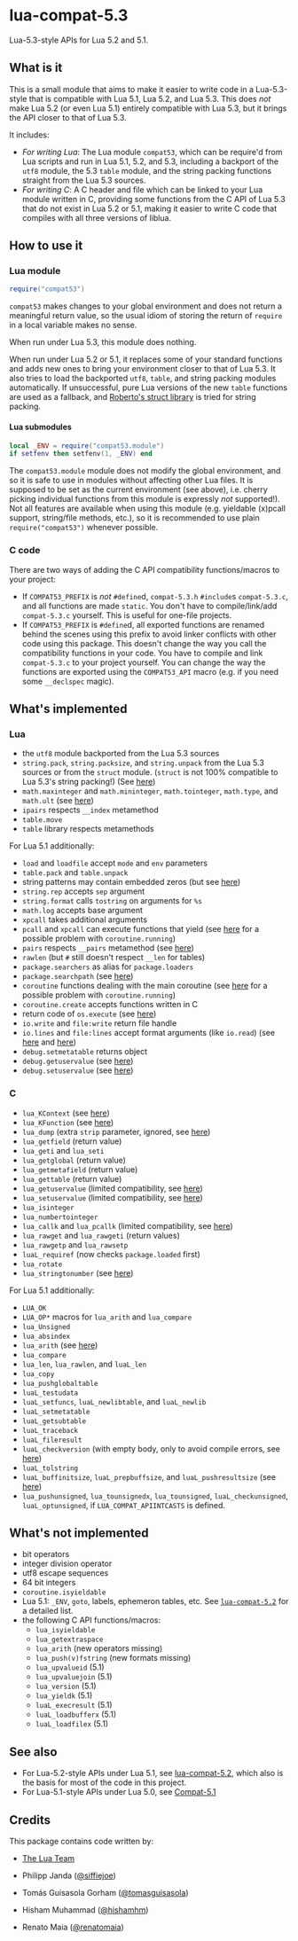 # lua-compat-5.3

Lua-5.3-style APIs for Lua 5.2 and 5.1.

## What is it

This is a small module that aims to make it easier to write code
in a Lua-5.3-style that is compatible with Lua 5.1, Lua 5.2, and Lua
5.3. This does *not* make Lua 5.2 (or even Lua 5.1) entirely
compatible with Lua 5.3, but it brings the API closer to that of Lua
5.3.

It includes:

* _For writing Lua_: The Lua module `compat53`, which can be require'd
  from Lua scripts and run in Lua 5.1, 5.2, and 5.3, including a
  backport of the `utf8` module, the 5.3 `table` module, and the
  string packing functions straight from the Lua 5.3 sources.
* _For writing C_: A C header and file which can be linked to your
  Lua module written in C, providing some functions from the C API
  of Lua 5.3 that do not exist in Lua 5.2 or 5.1, making it easier to
  write C code that compiles with all three versions of liblua.

## How to use it

### Lua module

```lua
require("compat53")
```

`compat53` makes changes to your global environment and does not return
a meaningful return value, so the usual idiom of storing the return of
`require` in a local variable makes no sense.

When run under Lua 5.3, this module does nothing.

When run under Lua 5.2 or 5.1, it replaces some of your standard
functions and adds new ones to bring your environment closer to that
of Lua 5.3. It also tries to load the backported `utf8`, `table`, and
string packing modules automatically. If unsuccessful, pure Lua
versions of the new `table` functions are used as a fallback, and
[Roberto's struct library][1] is tried for string packing.

#### Lua submodules

```lua
local _ENV = require("compat53.module")
if setfenv then setfenv(1, _ENV) end
```

The `compat53.module` module does not modify the global environment,
and so it is safe to use in modules without affecting other Lua files.
It is supposed to be set as the current environment (see above), i.e.
cherry picking individual functions from this module is expressly
*not* supported!). Not all features are available when using this
module (e.g. yieldable (x)pcall support, string/file methods, etc.),
so it is recommended to use plain `require("compat53")` whenever
possible.

### C code

There are two ways of adding the C API compatibility functions/macros to
your project:
* If `COMPAT53_PREFIX` is *not* `#define`d, `compat-5.3.h` `#include`s
  `compat-5.3.c`, and all functions are made `static`. You don't have to
  compile/link/add `compat-5.3.c` yourself. This is useful for one-file
  projects.
* If `COMPAT53_PREFIX` is `#define`d, all exported functions are renamed
  behind the scenes using this prefix to avoid linker conflicts with other
  code using this package. This doesn't change the way you call the
  compatibility functions in your code. You have to compile and link
  `compat-5.3.c` to your project yourself. You can change the way the
  functions are exported using the `COMPAT53_API` macro (e.g. if you need
  some `__declspec` magic).

## What's implemented

### Lua

* the `utf8` module backported from the Lua 5.3 sources
* `string.pack`, `string.packsize`, and `string.unpack` from the Lua
  5.3 sources or from the `struct` module. (`struct` is not 100%
  compatible to Lua 5.3's string packing!) (See [here][4])
* `math.maxinteger` and `math.mininteger`, `math.tointeger`, `math.type`,
  and `math.ult` (see [here][5])
* `ipairs` respects `__index` metamethod
* `table.move`
* `table` library respects metamethods

For Lua 5.1 additionally:
* `load` and `loadfile` accept `mode` and `env` parameters
* `table.pack` and `table.unpack`
* string patterns may contain embedded zeros (but see [here][6])
* `string.rep` accepts `sep` argument
* `string.format` calls `tostring` on arguments for `%s`
* `math.log` accepts base argument
* `xpcall` takes additional arguments
* `pcall` and `xpcall` can execute functions that yield (see
  [here][22] for a possible problem with `coroutine.running`)
* `pairs` respects `__pairs` metamethod (see [here][7])
* `rawlen` (but `#` still doesn't respect `__len` for tables)
* `package.searchers` as alias for `package.loaders`
* `package.searchpath` (see [here][8])
* `coroutine` functions dealing with the main coroutine (see
  [here][22] for a possible problem with `coroutine.running`)
* `coroutine.create` accepts functions written in C
* return code of `os.execute` (see [here][9])
* `io.write` and `file:write` return file handle
* `io.lines` and `file:lines` accept format arguments (like `io.read`)
  (see [here][10] and [here][11])
* `debug.setmetatable` returns object
* `debug.getuservalue` (see [here][12])
* `debug.setuservalue` (see [here][13])

### C

* `lua_KContext` (see [here][14])
* `lua_KFunction` (see [here][14])
* `lua_dump` (extra `strip` parameter, ignored, see [here][15])
* `lua_getfield` (return value)
* `lua_geti` and `lua_seti`
* `lua_getglobal` (return value)
* `lua_getmetafield` (return value)
* `lua_gettable` (return value)
* `lua_getuservalue` (limited compatibility, see [here][16])
* `lua_setuservalue` (limited compatibility, see [here][17])
* `lua_isinteger`
* `lua_numbertointeger`
* `lua_callk` and `lua_pcallk` (limited compatibility, see [here][14])
* `lua_rawget` and `lua_rawgeti` (return values)
* `lua_rawgetp` and `lua_rawsetp`
* `luaL_requiref` (now checks `package.loaded` first)
* `lua_rotate`
* `lua_stringtonumber` (see [here][18])

For Lua 5.1 additionally:
* `LUA_OK`
* `LUA_OP*` macros for `lua_arith` and `lua_compare`
* `lua_Unsigned`
* `lua_absindex`
* `lua_arith` (see [here][19])
* `lua_compare`
* `lua_len`, `lua_rawlen`, and `luaL_len`
* `lua_copy`
* `lua_pushglobaltable`
* `luaL_testudata`
* `luaL_setfuncs`, `luaL_newlibtable`, and `luaL_newlib`
* `luaL_setmetatable`
* `luaL_getsubtable`
* `luaL_traceback`
* `luaL_fileresult`
* `luaL_checkversion` (with empty body, only to avoid compile errors,
  see [here][20])
* `luaL_tolstring`
* `luaL_buffinitsize`, `luaL_prepbuffsize`, and `luaL_pushresultsize`
  (see [here][21])
* `lua_pushunsigned`, `lua_tounsignedx`, `lua_tounsigned`,
  `luaL_checkunsigned`, `luaL_optunsigned`, if
  `LUA_COMPAT_APIINTCASTS` is defined.

## What's not implemented

* bit operators
* integer division operator
* utf8 escape sequences
* 64 bit integers
* `coroutine.isyieldable`
* Lua 5.1: `_ENV`, `goto`, labels, ephemeron tables, etc. See
  [`lua-compat-5.2`][2] for a detailed list.
* the following C API functions/macros:
  * `lua_isyieldable`
  * `lua_getextraspace`
  * `lua_arith` (new operators missing)
  * `lua_push(v)fstring` (new formats missing)
  * `lua_upvalueid` (5.1)
  * `lua_upvaluejoin` (5.1)
  * `lua_version` (5.1)
  * `lua_yieldk` (5.1)
  * `luaL_execresult` (5.1)
  * `luaL_loadbufferx` (5.1)
  * `luaL_loadfilex` (5.1)

## See also

* For Lua-5.2-style APIs under Lua 5.1, see [lua-compat-5.2][2],
  which also is the basis for most of the code in this project.
* For Lua-5.1-style APIs under Lua 5.0, see [Compat-5.1][3]

## Credits

This package contains code written by:

* [The Lua Team](http://www.lua.org)
* Philipp Janda ([@siffiejoe](http://github.com/siffiejoe))
* Tomás Guisasola Gorham ([@tomasguisasola](http://github.com/tomasguisasola))
* Hisham Muhammad ([@hishamhm](http://github.com/hishamhm))
* Renato Maia ([@renatomaia](http://github.com/renatomaia))


  [1]: http://www.inf.puc-rio.br/~roberto/struct/
  [2]: http://github.com/keplerproject/lua-compat-5.2/
  [3]: http://keplerproject.org/compat/
  [4]: https://github.com/keplerproject/lua-compat-5.3/wiki/string_packing
  [5]: https://github.com/keplerproject/lua-compat-5.3/wiki/math.type
  [6]: https://github.com/keplerproject/lua-compat-5.3/wiki/pattern_matching
  [7]: https://github.com/keplerproject/lua-compat-5.3/wiki/pairs
  [8]: https://github.com/keplerproject/lua-compat-5.3/wiki/package.searchpath
  [9]: https://github.com/keplerproject/lua-compat-5.3/wiki/os.execute
  [10]: https://github.com/keplerproject/lua-compat-5.3/wiki/io.lines
  [11]: https://github.com/keplerproject/lua-compat-5.3/wiki/file.lines
  [12]: https://github.com/keplerproject/lua-compat-5.3/wiki/debug.getuservalue
  [13]: https://github.com/keplerproject/lua-compat-5.3/wiki/debug.setuservalue
  [14]: https://github.com/keplerproject/lua-compat-5.3/wiki/yieldable_c_functions
  [15]: https://github.com/keplerproject/lua-compat-5.3/wiki/lua_dump
  [16]: https://github.com/keplerproject/lua-compat-5.3/wiki/lua_getuservalue
  [17]: https://github.com/keplerproject/lua-compat-5.3/wiki/lua_setuservalue
  [18]: https://github.com/keplerproject/lua-compat-5.3/wiki/lua_stringtonumber
  [19]: https://github.com/keplerproject/lua-compat-5.3/wiki/lua_arith
  [20]: https://github.com/keplerproject/lua-compat-5.3/wiki/luaL_checkversion
  [21]: https://github.com/keplerproject/lua-compat-5.3/wiki/luaL_Buffer
  [22]: https://github.com/keplerproject/lua-compat-5.3/wiki/coroutine.running

